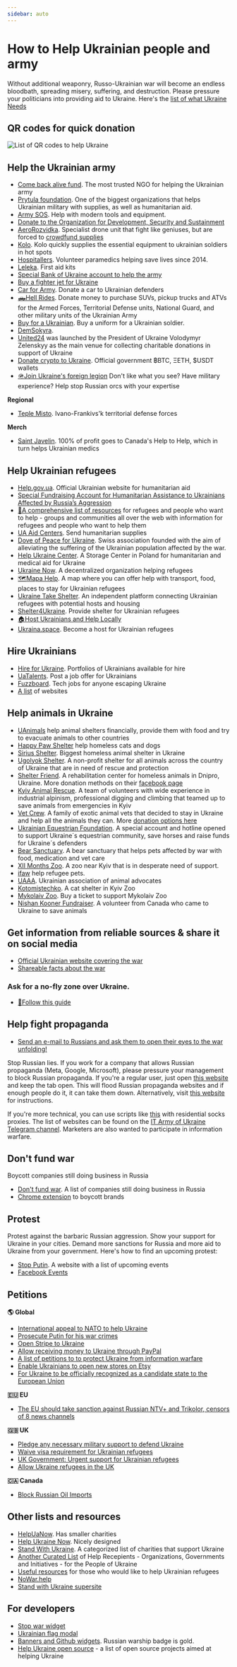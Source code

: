```yaml
---
sidebar: auto
---
```

# How to Help Ukrainian people and army
Without additional weaponry, Russo-Ukrainian war will become an endless bloodbath, spreading misery, suffering, and destruction.
Please pressure your politicians into providing aid to Ukraine. Here's the [list of what Ukraine Needs](https://saveualist.com/)

## QR codes for quick donation

![List of QR codes to help Ukraine](https://cdn.earthroulette.com/help-ukraine/QR.png)

## Help the Ukrainian army
  - [Come back alive fund](https://savelife.in.ua/en/donate/). The most trusted NGO for helping the Ukrainian army
  - [Prytula foundation](https://prytulafoundation.org/en). One of the biggest organizations that helps Ukrainian military with supplies, as well as humanitarian aid.
  - [Army SOS](https://armysos.com.ua/donate/). Help with modern tools and equipment.
  - [Donate to the Organization for Development, Security and Sustainment](https://odss.ee/blog/help-ukraine)
  - [AeroRozvidka](https://aerorozvidka.xyz/). Specialist drone unit that fight like geniuses, but are forced to [crowdfund supplies](https://www.theguardian.com/world/2022/mar/28/the-drone-operators-who-halted-the-russian-armoured-vehicles-heading-for-kyiv)
  - [Kolo](https://koloua.com/en/). Kolo quickly supplies the essential equipment to ukrainian soldiers in hot spots
  - [Hospitallers](https://www.hospitallers.life/needs-hospitallers). Volunteer paramedics helping save lives since 2014.
  - [Leleka](https://leleka.care/). First aid kits
  - [Special Bank of Ukraine account to help the army](https://bank.gov.ua/en/news/all/natsionalniy-bank-vidkriv-spetsrahunok-dlya-zboru-koshtiv-na-potrebi-armiyi)
  - [Buy a fighter jet for Ukraine](https://buymeafighterjet.com/)
  - [Car for Army](https://www.carforarmy.in.ua/). Donate a car to Ukrainian defenders
  - [🛻Hell Rides](https://pekelnitachky.com/en). Donate money to purchase SUVs, pickup trucks and ATVs for the Armed Forces, Territorial Defense units, National Guard, and other military units of the Ukrainian Army
  - [Buy for a Ukrainian](https://buy4aukrainian.org/). Buy a uniform for a Ukrainian soldier.
  - [DemSokyra](https://sokyra.space/en).
  - [United24](https://u24.gov.ua/) was launched by the President of Ukraine Volodymyr Zelenskyy as the main venue for collecting charitable donations in support of Ukraine
  - [Donate crypto to Ukraine](https://twitter.com/Ukraine/status/1497594592438497282). Official government ฿BTC, ΞETH, $USDT wallets
  - [🪖Join Ukraine's foreign legion](https://www.ukrinform.net/rubric-ato/3415272-how-to-join-international-legion-to-defend-ukraine-algorithm.html) Don't like what you see? Have military experience? Help stop Russian orcs with your expertise


**Regional**
- [Teple Misto](https://warm.if.ua/uk/projects/support_for_the_territorial_defense_forces). Ivano-Frankivs'k territorial defense forces

**Merch**
- [Saint Javelin](https://www.saintjavelin.com/). 100% of profit goes to Canada's Help to Help, which in turn helps Ukrainian medics

## Help Ukrainian refugees
- [Help.gov.ua](https://help.gov.ua/en). Official Ukrainian website for humanitarian aid
- [Special Fundraising Account for Humanitarian Assistance to Ukrainians Affected by Russia’s Aggression](https://bank.gov.ua/en/news/all/natsionalniy-bank-vidkriv-rahunok-dlya-gumanitarnoyi-dopomogi-ukrayintsyam-postrajdalim-vid-rosiyskoyi-agresiyi)
- [📄A comprehensive list of resources](https://docs.google.com/document/d/e/2PACX-1vTjRW9pjBPA9lBjZDm6FOH1EXrxRMrnHkYnkjdZ15DjEUamyOd3nNVW47jyBHo5rKHcvF73xbmURthV/pub) for refugees and people who want to help - groups and communities all over the web with information for refugees and people who want to help them
- [UA Aid Centers](https://ua-aid-centers.com/). Send humanitarian supplies
- [Dove of Peace for Ukraine](https://www.doveofpeace.ch/en). Swiss association founded with the aim of alleviating the suffering of the Ukrainian population affected by the war.
- [Help Ukraine Center](https://helpukraine.center/). A Storage Center in Poland for humanitarian and medical aid for Ukraine
- [Ukraine Now](https://www.ukrainenow.org/#googtrans(uk|en)). A decentralized organization helping refugees
- [🗺️Mapa Help](https://mapahelp.me/). A map where you can offer help with transport, food, places to stay for Ukrainian refugees
- [Ukraine Take Shelter](https://www.ukrainetakeshelter.com/). An independent platform connecting Ukrainian refugees with potential hosts and housing
- [Shelter4Ukraine](https://sites.google.com/view/shelterforukraine/home). Provide shelter for Ukrainian refugees
- [🏠Host Ukrainians and Help Locally](https://supportukrainenow.org/refuge-for-ukrainians)
- [Ukraina.space](https://www.ukraina.space/en/). Become a host for Ukrainian refugees


## Hire Ukrainians
- [Hire for Ukraine](https://hireforukraine.org/). Portfolios of Ukrainians available for hire
- [UaTalents](https://www.uatalents.com/). Post a job offer for Ukrainians
- [Fuzzboard](https://fuzzboard.com/ukraine). Tech jobs for anyone escaping Ukraine
- [A list](https://hireforukraine.org/helpful-resources) of websites

## Help animals in Ukraine
- [UAnimals](https://linktr.ee/uanimals) help animal shelters financially, provide them with food and try to evacuate animals to other countries
- [Happy Paw Shelter](https://happypaw.ua/en/contribution) help homeless cats and dogs
- [Sirius Shelter](https://linktr.ee/sirius.shelter). Biggest homeless animal shelter in Ukraine
- [Ugolyok Shelter](https://patreon.com/ShelterUgolyok). A non-profit shelter for all animals across the country of Ukraine that are in need of rescue and protection
- [Shelter Friend](http://dryg.org.ua/eng/help/). A rehabilitation center for homeless animals in Dnipro, Ukraine. More donation methods on their [facebook page](https://www.facebook.com/shelterFriendDnepr)
- [Kyiv Animal Rescue](https://patreon.com/karg). A team of volunteers with wide experience in industrial alpinism, professional digging and climbing that teamed up to save animals from emergencies in Kyiv
- [Vet Crew](https://patreon.com/VetCrew). A family of exotic animal vets that decided to stay in Ukraine and help all the animals they can. More [donation options here](https://readymag.com/vetcrew/3469187/)
- [Ukrainian Equestrian Foundation](https://helpukrainehorses.eu). A special account and hotline opened to support Ukraine´s equestrian community, save horses and raise funds for Ukraine´s defenders
- [Bear Sanctuary](https://bearsanctuary-domazhyr.org/ways-to-give). A bear sanctuary that helps pets affected by war with food, medication and vet care
- [XII Months Zoo](http://helpzoo12.org). A zoo near Kyiv that is in desperate need of support.
- [ifaw](https://ifaw.org/eu/news/emergency-aid-ukraine) help refugee pets.
- [UAAA](http://uaaa.org.ua/en/donate/index). Ukrainian association of animal advocates
- [Kotomistechko](https://linktr.ee/kotomistechko). A cat shelter in Kyiv Zoo
- [Mykolaiv Zoo](https://widget.kontramarka.ua/uk/widget353site12031/widget/index). Buy a ticket to support Mykolaiv Zoo
- [Nishan Kooner Fundraiser](https://fundrazr.com/11xoQ0?ref=ab_8B6NRb_ab_AkrJNYhNvEIAkrJNYhNvEI). A volunteer from Canada who came to Ukraine to save animals

## Get information from reliable sources & share it on social media
- [Official Ukrainian website covering the war](https://war.ukraine.ua/)
- [Shareable facts about the war](https://www.weareukraine.info/)
### Ask for a no-fly zone over Ukraine.
- [📃Follow this guide](https://supportukrainenow.org/post-on-social-media/post-1-request-no-fly-zone)


## Help fight propaganda
- [Send an e-mail to Russians and ask them to open their eyes to the war unfolding!](https://mail2ru.org/)

Stop Russian lies. If you work for a company that allows Russian propaganda (Meta, Google, Microsoft), please pressure your management to block Russian propaganda. If you're a regular user, just open [this website](https://www.stop-russian-propaganda.com/) and keep the tab open. This will flood Russian propaganda websites and if enough people do it, it can take them down. Alternatively, visit [this website](https://arriven.github.io/db1000n/) for instructions.

If you're more technical, you can use scripts like [this](https://github.com/MHProDev/MHDDoS) with residential socks proxies. The list of websites can be found on the [IT Army of Ukraine Telegram channel](https://t.me/itarmyofukraine2022). Marketers are also wanted to participate in information warfare.

## Don't fund war
Boycott companies still doing business in Russia
- [Don't fund war](https://www.dontfundwar.com/). A list of companies still doing business in Russia
- [Chrome extension](https://github.com/petrussola/boycott-brands-supporting-war) to boycott brands

## Protest
Protest against the barbaric Russian aggression. Show your support for Ukraine in your cities. Demand more sanctions for Russia and more aid to Ukraine from your government.
Here's how to find an upcoming protest:
- [Stop Putin](https://www.stopputin.net/). A website with a list of upcoming events
- [Facebook Events](https://www.facebook.com/search/events/?q=ukraine)


## Petitions
**🌎 Global**
- [International appeal to NATO to help Ukraine](https://actinukrainenow.org/)
- [Prosecute Putin for his war crimes](https://secure.avaaz.org/campaign/en/prosecute_putin_loc/?twi)
- [Open Stripe to Ukraine](https://www.change.org/p/open-stripe-for-ukraine)
- [Allow receiving money to Ukraine through PayPal](https://www.change.org/p/%D1%80%D0%B0%D0%B7%D1%80%D0%B5%D1%88%D0%B8%D1%82%D0%B5-%D0%BF%D0%BE%D0%BB%D1%83%D1%87%D0%B0%D1%82%D1%8C-%D0%B4%D0%B5%D0%BD%D1%8C%D0%B3%D0%B8-%D1%87%D0%B5%D1%80%D0%B5%D0%B7-paypal-%D1%83%D0%BA%D1%80%D0%B0%D0%B8%D0%BD%D0%B0-paypal)
- [A list of petitions to to protect Ukraine from information warfare](https://github.com/stop-war-in-ukraine/stop-russia-it)
- [Enable Ukrainians to open new stores on Etsy](https://chng.it/cRSrcj8y8t)
- [For Ukraine to be officially recognized as a candidate state to the European Union](https://www.change.org/p/for-ukraine-to-be-officially-recognized-as-a-candidate-state-to-the-european-union)

**🇪🇺 EU**
- [The EU should take sanction against Russian NTV+ and Trikolor, censors of 8 news channels](https://secure.avaaz.org/community_petitions/en/l_union_europeenne_et_eutelsat_igo_pour_des_sanctions_contre_ntv_et_trikolor_censeurs_russes_de_l_information_pluraliste/)

**🇬🇧 UK**
- [Pledge any necessary military support to defend Ukraine](https://petition.parliament.uk/petitions/607314)
- [Waive visa requirement for Ukrainian refugees](https://petition.parliament.uk/petitions/609530)
- [UK Government: Urgent support for Ukrainian refugees](https://www.change.org/p/10downingstreet-urgent-support-for-ukrainian-refugees)
- [Allow Ukraine refugees in the UK](https://www.change.org/p/allow-ukraine-refugees-in-the-uk)

**🇨🇦 Canada**
- [Block Russian Oil Imports](https://www.albertainstitute.ca/stand_with_ukraine_and_block_russian_oil)

## Other lists and resources
- [HelpUaNow](https://www.helpuanow.org/). Has smaller charities
- [Help Ukraine Now](https://helpukrainenow.info/). Nicely designed
- [Stand With Ukraine](https://standforukraine.com/). A categorized list of charities that support Ukraine
- [Another Curated List](https://github.com/dkuznetsov/help-ukraine) of Help Recepients - Organizations, Governments and Initiatives - for the People of Ukraine
- [Useful resources](https://github.com/EU-UA-Help/ua-help) for those who would like to help Ukrainian refugees
- [NoWar.help](https://www.nowar.help/en)
- [Stand with Ukraine supersite](https://how-you-can-support-ukraine.super.site)
## For developers
- [Stop war widget](https://github.com/ukraine-not-war/stop-war)
- [Ukrainian flag modal](https://github.com/hejny/Ukraine)
- [Banners and Github widgets](https://github.com/vshymanskyy/StandWithUkraine). Russian warship badge is gold.
- [Help Ukraine open source](https://github.com/petrussola/help-ukraine-open-source) - a list of open source projects aimed at helping Ukraine
